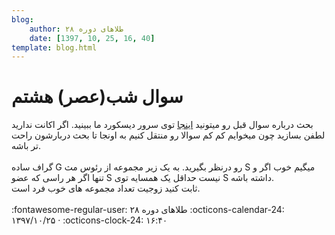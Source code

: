 ```yaml
---
blog:
    author: طلاهای دوره ۲۸
    date: [1397, 10, 25, 16, 40]
template: blog.html
---
```

# سوال شب(عصر) هشتم

<div class="cnt">
<div>بحث درباره سوال قبل رو میتونید <a href="https://discord.gg/DkMJyuZ" target="_blank">اینجا</a> توی سرور دیسکورد ما ببینید. اگر اکانت ندارید لطفن بسازید چون میخوایم کم کم سوالا رو منتقل کنیم به اونجا تا بحث دربارشون راحت تر باشه.</div>
<div> </div>
<div>گراف ساده G رو درنظر بگیرید. به یک زیر مجموعه از رئوس مث S میگیم خوب اگر و تنها اگر هر راسی که عضو S نیست حداقل یک همسایه توی S داشته باشه.</div>
<div>ثابت کنید زوجیت تعداد مجموعه های خوب فرد است.</div>
<div> </div>
</div>

<div class="blog-info" markdown>
<span class="blog-author">
:fontawesome-regular-user: طلاهای دوره ۲۸
</span>
<span class="blog-date">
:octicons-calendar-24: ۱۳۹۷/۱۰/۲۵ · :octicons-clock-24: ۱۶:۴۰
</span>
</div>

